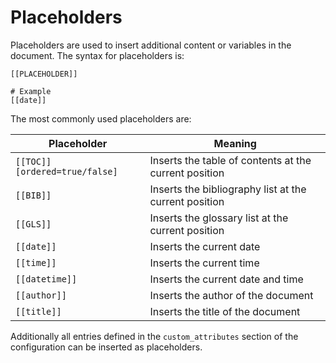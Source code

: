 # Placeholders

Placeholders are used to insert additional content or variables in the document.
The syntax for placeholders is:

```
[[PLACEHOLDER]]

# Example
[[date]]
```

The most commonly used placeholders are:


| Placeholder                   | Meaning                                               |
| ----------------------------- | ----------------------------------------------------- |
| `[[TOC]][ordered=true/false]` | Inserts the table of contents at the current position |
| `[[BIB]]`                     | Inserts the bibliography list at the current position |
| `[[GLS]]`                     | Inserts the glossary list at the current position     |
| `[[date]]`                    | Inserts the current date                              |
| `[[time]]`                    | Inserts the current time                              |
| `[[datetime]]`                | Inserts the current date and time                     |
| `[[author]]`                  | Inserts the author of the document                    |
| `[[title]]`                   | Inserts the title of the document                     |


Additionally all entries defined in the `custom_attributes` section of the configuration
can be inserted as placeholders.

